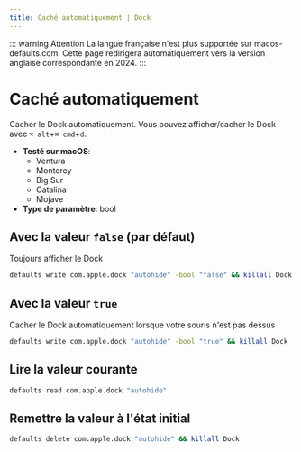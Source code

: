 ```yaml
---
title: Caché automatiquement | Dock
---
```


::: warning Attention
La langue française n'est plus supportée sur macos-defaults.com. Cette page redirigera automatiquement vers la version anglaise correspondante en 2024.
:::

# Caché automatiquement

Cacher le Dock automatiquement. Vous pouvez afficher/cacher le Dock avec `⌥ alt`+`⌘ cmd`+`d`.

<!-- break lists -->

- **Testé sur macOS**:
  - Ventura
  - Monterey
  - Big Sur
  - Catalina
  - Mojave
- **Type de paramètre**: bool

## Avec la valeur `false` (par défaut)

Toujours afficher le Dock

```bash
defaults write com.apple.dock "autohide" -bool "false" && killall Dock
```

## Avec la valeur `true`

Cacher le Dock automatiquement lorsque votre souris n'est pas dessus

```bash
defaults write com.apple.dock "autohide" -bool "true" && killall Dock
```

## Lire la valeur courante

```bash
defaults read com.apple.dock "autohide"
```

## Remettre la valeur à l'état initial

```bash
defaults delete com.apple.dock "autohide" && killall Dock
```
